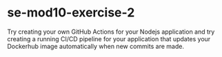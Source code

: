 # se-mod10-exercise-2
Try creating your own GitHub Actions for your Nodejs application and try creating a running CI/CD pipeline for your application that updates your Dockerhub image automatically when new commits are made.
